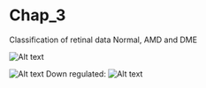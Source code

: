 # Chap_3
Classification of retinal data Normal, AMD and DME


![Alt text](https://github.com/ultrai/Chap_3/blob/master/Images/Image.png)

![Alt text](https://github.com/ultrai/Chap_3/blob/master/Images/31.png)
Down regulated:
![Alt text](https://github.com/ultrai/Chap_3/blob/master/Images/8.png)
